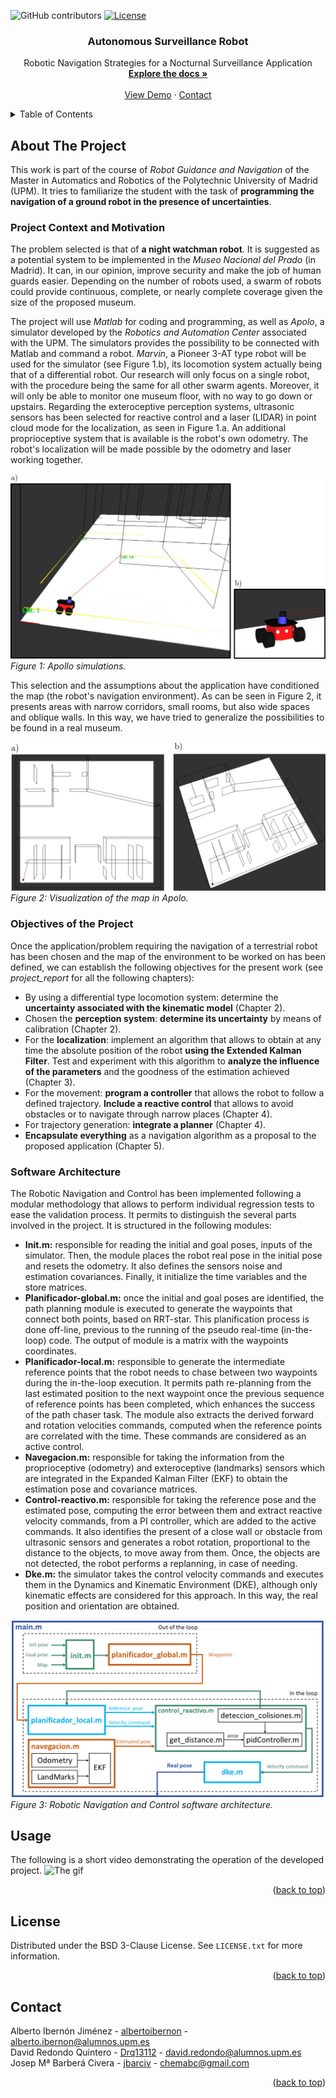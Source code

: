 <a name="readme-top"></a>

![GitHub contributors](https://img.shields.io/github/contributors/albertoibernon/Autonomous_Surveillance_Robot)
[![License](https://img.shields.io/badge/License-BSD_3--Clause-blue.svg)](https://opensource.org/licenses/BSD-3-Clause)
<br />
<div align="center">
  
  <h3 align="center">Autonomous Surveillance Robot</h3>

  <p align="center">
    Robotic Navigation Strategies for a Nocturnal Surveillance Application
    <br />
    <a href="https://github.com/albertoibernon/Autonomous_Surveillance_Robot/blob/main/project_report/Guiado_y_Navegacion.pdf"><strong>Explore the docs »</strong></a>
    <br />
    <br />
    <a href="#usage">View Demo</a>
    ·
    <a href="#contact">Contact</a>
  </p>
</div>



<!-- TABLE OF CONTENTS -->
<details>
  <summary>Table of Contents</summary>
  <ol>
    <li>
      <a href="#about-the-project">About The Project</a>
      <ul>
        <li><a href="#built-with">Built With</a></li>
      </ul>
    </li>
    <li>
      <a href="#getting-started">Getting Started</a>
      <ul>
        <li><a href="#prerequisites">Prerequisites</a></li>
        <li><a href="#installation">Installation</a></li>
      </ul>
    </li>
    <li><a href="#usage">Usage</a></li>
    <li><a href="#license">License</a></li>
    <li><a href="#contact">Contact</a></li>
    <li><a href="#acknowledgments">Acknowledgments</a></li>
  </ol>
</details>



<!-- ABOUT THE PROJECT -->
## About The Project


This work is part of the course of *Robot Guidance and Navigation* of the Master in Automatics and Robotics of the Polytechnic University of Madrid (UPM). It tries to familiarize the student with the task of **programming the navigation of a ground robot in the presence of uncertainties**.

### Project Context and Motivation

The problem selected is that of **a night watchman robot**. It is suggested as a potential system to be implemented in the *Museo Nacional del Prado* (in Madrid). It can, in our opinion, improve security and make the job of human guards easier. Depending on the number of robots used, a swarm of robots could provide continuous, complete, or nearly complete coverage given the size of the proposed museum.

The project will use *Matlab* for coding and programming, as well as *Apolo*, a simulator developed by the *Robotics and Automation Center* associated with the UPM. The simulators provides the possibility to be connected with Matlab and command a robot. *Marvin*, a Pioneer 3-AT type robot will be used for the simulator (see Figure 1.b), its locomotion system actually being that of a differential robot. Our research will only focus on a single robot, with the procedure being the same for all other swarm agents. Moreover, it will only be able to monitor one museum floor, with no way to go down or upstairs. Regarding the exteroceptive perception systems, ultrasonic sensors has been selected for reactive control and a laser (LIDAR) in point cloud mode for the localization, as seen in Figure 1.a. An additional proprioceptive system that is available is the robot's own odometry. The robot's localization will be made possible by the odometry and laser working together.

![Apollo simulations](./figs/marvin_and_laser.png)
*Figure 1: Apollo simulations.*

This selection and the assumptions about the application have conditioned the map (the robot's navigation environment). As can be seen in Figure 2, it presents areas with narrow corridors, small rooms, but also wide spaces and oblique walls. In this way, we have tried to generalize the possibilities to be found in a real museum.

![Visualization of the map in Apolo. (a) Top view. (b) Perspective view.](figs/map.png)
*Figure 2: Visualization of the map in Apolo.*

### Objectives of the Project

Once the application/problem requiring the navigation of a terrestrial robot has been chosen and the map of the environment to be worked on has been defined, we can establish the following objectives for the present work (see *project_report* for all the following chapters):

- By using a differential type locomotion system: determine the **uncertainty associated with the kinematic model** (Chapter 2).
- Chosen the **perception system**: **determine its uncertainty** by means of calibration (Chapter 2).
- For the **localization**: implement an algorithm that allows to obtain at any time the absolute position of the robot **using the Extended Kalman Filter**. Test and experiment with this algorithm to **analyze the influence of the parameters** and the goodness of the estimation achieved (Chapter 3).
- For the movement: **program a controller** that allows the robot to follow a defined trajectory. **Include a reactive control** that allows to avoid obstacles or to navigate through narrow places (Chapter 4).
- For trajectory generation: **integrate a planner** (Chapter 4).
- **Encapsulate everything** as a navigation algorithm as a proposal to the proposed application (Chapter 5).

### Software Architecture

The Robotic Navigation and Control has been implemented following a modular methodology that allows to perform individual regression tests to ease the validation process. It permits to distinguish the several parts involved in the project. It is structured in the following modules:

- **Init.m:** responsible for reading the initial and goal poses, inputs of the simulator. Then, the module places the robot real pose in the initial pose and resets the odometry. It also defines the sensors noise and estimation covariances. Finally, it initialize the time variables and the store matrices.
- **Planificador-global.m:** once the initial and goal poses are identified, the path planning module is executed to generate the waypoints that connect both points, based on RRT-star. This planification process is done off-line, previous to the running of the pseudo real-time (in-the-loop) code. The output of module is a matrix with the waypoints coordinates.
- **Planificador-local.m:** responsible to generate the intermediate reference points that the robot needs to chase between two waypoints during the in-the-loop execution. It permits path re-planning from the last estimated position to the next waypoint once the previous sequence of reference points has been completed, which enhances the success of the path chaser task. The module also extracts the derived forward and rotation velocities commands, computed when the reference points are correlated with the time. These commands are considered as an active control.
- **Navegacion.m:** responsible for taking the information from the proprioceptive (odometry) and exteroceptive (landmarks) sensors which are integrated in the Expanded Kalman Filter (EKF) to obtain the estimation pose and covariance matrices.
- **Control-reactivo.m:** responsible for taking the reference pose and the estimated pose, computing the error between them and extract reactive velocity commands, from a PI controller, which are added to the active commands. It also identifies the present of a close wall or obstacle from ultrasonic sensors and generates a robot rotation, proportional to the distance to the objects, to move away from them. Once, the objects are not detected, the robot performs a replanning, in case of needing.
- **Dke.m:** the simulator takes the control velocity commands and executes them in the Dynamics and Kinematic Environment (DKE), although only kinematic effects are considered for this approach. In this way, the real position and orientation are obtained.

![Robotic Navigation and Control software architecture](figs/architecture.png)
*Figure 3: Robotic Navigation and Control software architecture.*

## Usage
The following is a short video demonstrating the operation of the developed project.
![The gif](./figs/demo.gif)

<p align="right">(<a href="#readme-top">back to top</a>)</p>

<!-- LICENSE -->
## License

Distributed under the BSD 3-Clause License. See `LICENSE.txt` for more information.

<p align="right">(<a href="#readme-top">back to top</a>)</p>


<!-- CONTACT -->
## Contact
Alberto Ibernón Jiménez - [albertoibernon](https://github.com/jbarciv) - alberto.ibernon@alumnos.upm.es\
David Redondo Quintero - [Drq13112](https://github.com/Drq13112) - david.redondo@alumnos.upm.es\
Josep Mª Barberá Civera - [jbarciv](https://github.com/jbarciv) - chemabc@gmail.com

<p align="right">(<a href="#readme-top">back to top</a>)</p>

